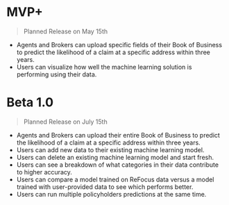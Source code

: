 # MVP+

> Planned Release on May 15th

- Agents and Brokers can upload specific fields of their Book of Business to predict the likelihood of a claim at a specific address within three years.
- Users can visualize how well the machine learning solution is performing using their data.

# Beta 1.0

> Planned Release on July 15th

- Agents and Brokers can upload their entire Book of Business to predict the likelihood of a claim at a specific address within three years.
- Users can add new data to their existing machine learning model.
- Users can delete an existing machine learning model and start fresh.
- Users can see a breakdown of what categories in their data contribute to higher accuracy.
- Users can compare a model trained on ReFocus data versus a model trained with user-provided data to see which performs better.
- Users can run multiple policyholders predictions at the same time.
